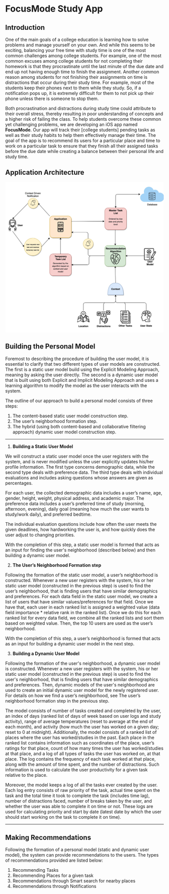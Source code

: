 # FocusMode Study App

## Introduction

One of the main goals of a college education is learning how to solve problems and manage yourself on your own. And while this seems to be exciting, balancing your free time with study time is one of the most common challenges among college students. For example, one of the most common excuses among college students for not completing their homework is that they procrastinate until the last minute of the due date and end up not having enough time to finish the assignment. Another common reason among students for not finishing their assignments on time is distractions that occur during their study time. For example, most of the students keep their phones next to them while they study. So, if a notification pops up, it is extremely difficult for them to not pick up their phone unless there is someone to stop them.

Both procrastination and distractions during study time could attribute to their overall stress, thereby resulting in poor understanding of concepts and a higher risk of failing the class. To help students overcome these common yet challenging problems, we are developing an iOS app named **FocusMode**. Our app will track their [college students] pending tasks as well as their study habits to help them effectively manage their time. The goal of the app is to recommend its users for a particular place and time to work on a particular task to ensure that they finish all their assigned tasks before the due date while creating a balance between their personal life and study time.

## Application Architecture
![architecture](architecture.jpg)

## Building the Personal Model

Foremost to describing the procedure of building the user model, it is essential to clarify that two different types of user models are constructed. The first is a static user model build using the Explicit Modeling Approach, meaning by asking the user directly. The second is a dynamic user model that is built using both Explicit and Implicit Modeling Approach and uses a learning algorithm to modify the model as the user interacts with the system.

The outline of our approach to build a personal model consists of three steps:
1. The content-based static user model construction step.
2. The user’s neighborhood formation step.
3. The hybrid (using both content-based and collaborative filtering approach) dynamic user model construction step.
------

1. **Building a Static User Model**

We will construct a static user model once the user registers with the system, and is never modified unless the user explicitly updates his/her profile information. The first type concerns demographic data, while the second type deals with preference data. The third type deals with individual evaluations and includes asking questions whose answers are given as percentages.

For each user, the collected demographic data includes a user’s name, age, gender, height, weight, physical address, and academic major. The preference data includes a user’s preferred time of study (morning, afternoon, evening), daily goal (meaning how much the user wants to study/work daily), and preferred bedtime.

The individual evaluation questions include how often the user meets the given deadlines, how hardworking the user is, and how quickly does the user adjust to changing priorities.

With the completion of this step, a static user model is formed that acts as an input for finding the user's neighborhood (described below) and then building a dynamic user model.

2. **The User’s Neighborhood Formation step**

Following the formation of the static user model, a user’s neighborhood is constructed. Whenever a new user registers with the system, his or her static user model (constructed in the previous step) is used to find the user’s neighborhood, that is finding users that have similar demographics and preferences. For each data field in the static user model, we create a list of users that have similar values/preferences for that field. Once we have that, each user in each ranked list is assigned a weighted value (data field importance * relative rank in the ranked list). Once we do this for each ranked list for every data field, we combine all the ranked lists and sort them based on weighted value. Then, the top 10 users are used as the user’s neighborhood.

With the completion of this step, a user’s neighborhood is formed that acts as an input for building a dynamic user model in the next step.

3. **Building a Dynamic User Model**

Following the formation of the user's neighborhood, a dynamic user model is constructed. Whenever a new user registers with the system, his or her static user model (constructed in the previous step) is used to find the user's neighborhood, that is finding users that have similar demographics and preferences. Then, dynamic models of the user's neighborhood are used to create an initial dynamic user model for the newly registered user. For details on how we find a user’s neighborhood, see The user’s neighborhood formation step in the previous step.

The model consists of number of tasks created and completed by the user, an index of days (ranked list of days of week based on user logs and study activity), range of average temperatures (reset to average at the end of each month), and activity (how much the user has worked on a given day; reset to 0 at midnight). Additionally, the model consists of a ranked list of places where the user has worked/studies in the past. Each place in the ranked list contains information such as coordinates of the place, user’s ratings for that place, count of how many times the user has worked/studies at that place, and a log of all types of tasks the user has worked on, at that place. The log contains the frequency of each task worked at that place, along with the amount of time spent, and the number of distractions. Such information is used to calculate the user productivity for a given task relative to the place.

Moreover, the model keeps a log of all the tasks ever created by the user. Each log entry consists of raw priority of the task, actual time spent on the task and the total time it took to complete the task (includes time lag), number of distractions faced, number of breaks taken by the user, and whether the user was able to complete it on time or not. These logs are used for calculating priority and start by date (latest date by which the user should start working on the task to complete it on time).

----

## Making Recommendations

Following the formation of a personal model (static and dynamic user model), the system can provide recommendations to the users. The types of recommendations provided are listed below:

1. Recommending Tasks
2. Recommending Places for a given task
3. Recommendations through Smart search for nearby places
4. Recommendations through Notifications
